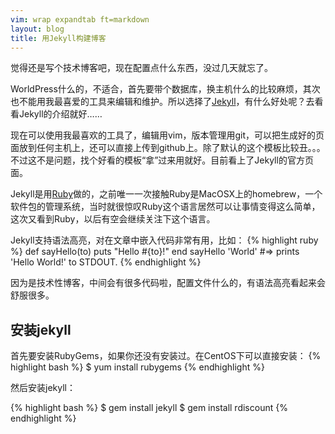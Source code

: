 ```yaml
---
vim: wrap expandtab ft=markdown
layout: blog
title: 用Jekyll构建博客
---
```


觉得还是写个技术博客吧，现在配置点什么东西，没过几天就忘了。

WorldPress什么的，不适合，首先要带个数据库，换主机什么的比较麻烦，其次也不能用我最喜爱的工具来编辑和维护。所以选择了[Jekyll]，有什么好处呢？去看看Jekyll的介绍就好……

现在可以使用我最喜欢的工具了，编辑用vim，版本管理用git，可以把生成好的页面放到任何主机上，还可以直接上传到github上。除了默认的这个模板比较丑。。。不过这不是问题，找个好看的模板“拿”过来用就好。目前看上了Jekyll的官方页面。

Jekyll是用[Ruby]做的，之前唯一一次接触Ruby是MacOSX上的homebrew，一个软件包的管理系统，当时就很惊叹Ruby这个语言居然可以让事情变得这么简单，这次又看到Ruby，以后有空会继续关注下这个语言。

[Jekyll]: http://jekyllrb.com
[Ruby]:   http://ruby-lang.org

Jekyll支持语法高亮，对在文章中嵌入代码非常有用，比如：
{% highlight ruby %}
def sayHello(to)
  puts "Hello #{to}!"
end
sayHello 'World'
#=> prints 'Hello World!' to STDOUT.
{% endhighlight %}

因为是技术性博客，中间会有很多代码啦，配置文件什么的，有语法高亮看起来会舒服很多。

## 安装jekyll

首先要安装RubyGems，如果你还没有安装过。在CentOS下可以直接安装：
{% highlight bash %}
$ yum install rubygems
{% endhighlight %}

然后安装jekyll：

{% highlight bash %}
$ gem install jekyll
$ gem install rdiscount
{% endhighlight %}


